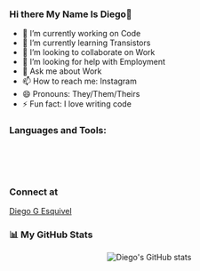 <script src="https://platform.linkedin.com/badges/js/profile.js" async defer type="text/javascript">
         
</script>
### Hi there My Name Is Diego👋

<!--
**Diego-Esquivel/Diego-Esquivel** is a ✨ _special_ ✨ repository because its `README.md` (this file) appears on your GitHub profile.

Here are some ideas to get you started:
-->
- 🔭 I’m currently working on Code
- 🌱 I’m currently learning Transistors
- 👯 I’m looking to collaborate on Work
- 🤔 I’m looking for help with Employment
- 💬 Ask me about Work
- 📫 How to reach me: Instagram
- 😄 Pronouns: They/Them/Theirs
- ⚡ Fun fact: I love writing code


### Languages and Tools:

<!--<img align="left" alt="Visual Studio Code" width="26px" src="https://raw.githubusercontent.com/github/explore/80688e429a7d4ef2fca1e82350fe8e3517d3494d/topics/visual-studio-code/visual-studio-code.png" /-->
<br />
<br />
<br />

### Connect at

<div class="badge-base LI-profile-badge" data-locale="en_US" data-size="medium" data-theme="light" data-type="VERTICAL" data-vanity="diego-g-esquivel" data-version="v1"><a class="badge-base__link LI-simple-link" href="https://www.linkedin.com/in/diego-g-esquivel?trk=profile-badge">Diego G Esquivel</a></div>
         

### 📊 My GitHub Stats

<p align="center"> <img src="https://github-readme-stats.vercel.app/api?username=Diego-Esquivel&show_icons=true&theme=gotham" alt="Diego's GitHub stats" />

